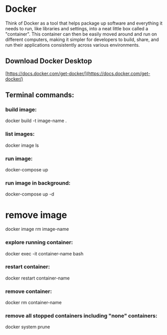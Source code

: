 # Docker

Think of Docker as a tool that helps package up software and everything it needs to run, like libraries and settings, into a neat little box called a "container". This container can then be easily moved around and run on different computers, making it simpler for developers to build, share, and run their applications consistently across various environments. 

## Download Docker Desktop

[https://docs.docker.com/get-docker/](https://docs.docker.com/get-docker/)

## Terminal commands:

### build image: 
docker build -t image-name .

### list images: 
docker image ls

### run image: 
docker-compose up 

### run image in background: 
docker-compose up -d 

# remove image 
docker image rm image-name

### explore running container: 
docker exec -it container-name bash 

### restart container: 
docker restart container-name 

### remove container: 
docker rm container-name 

### remove all stopped containers including "none" containers: 
docker system prune
